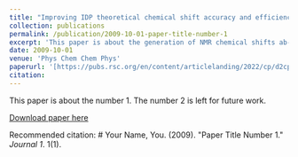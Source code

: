```yaml
---
title: "Improving IDP theoretical chemical shift accuracy and efficiency through a combined MD/ADMA/DFT and machine learning approach"
collection: publications
permalink: /publication/2009-10-01-paper-title-number-1
excerpt: 'This paper is about the generation of NMR chemical shifts ab-inito from IDP trajectories using a multiscale approach.'
date: 2009-10-01
venue: 'Phys Chem Chem Phys'
paperurl: '[https://pubs.rsc.org/en/content/articlelanding/2022/cp/d2cp01638a](https://pubs.rsc.org/en/content/articlelanding/2022/cp/d2cp01638a)'
citation:
---
```

This paper is about the number 1. The number 2 is left for future work.

[Download paper here](https://pubs.rsc.org/en/content/articlelanding/2022/cp/d2cp01638a)

Recommended citation: # Your Name, You. (2009). "Paper Title Number 1." <i>Journal 1</i>. 1(1).
